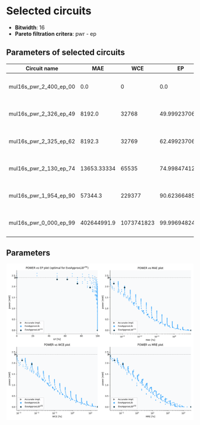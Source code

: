 
Selected circuits
===================
 - **Bitwidth**: 16
 - **Pareto filtration critera**: pwr - ep


Parameters of selected circuits
----------------------------

| Circuit name | MAE | WCE | EP | MRE | Download |
| --- |  --- | --- | --- | --- | --- | 
| mul16s_pwr_2_400_ep_00 | 0.0 | 0 | 0.0 | 0.0 |  [Verilog generic](mul16s_pwr_2_400_ep_00_gen.v) [Verilog PDK45](mul16s_pwr_2_400_ep_00_pdk45.v)  [C](mul16s_pwr_2_400_ep_00.c) |
| mul16s_pwr_2_326_ep_49 | 8192.0 | 32768 | 49.9992370605 | 0.0178035715 |  [Verilog generic](mul16s_pwr_2_326_ep_49_gen.v) [Verilog PDK45](mul16s_pwr_2_326_ep_49_pdk45.v)  [C](mul16s_pwr_2_326_ep_49.c) |
| mul16s_pwr_2_325_ep_62 | 8192.3 | 32769 | 62.4992370605 | 0.0178068245 |  [Verilog generic](mul16s_pwr_2_325_ep_62_gen.v) [Verilog PDK45](mul16s_pwr_2_325_ep_62_pdk45.v)  [C](mul16s_pwr_2_325_ep_62.c) |
| mul16s_pwr_2_130_ep_74 | 13653.33334 | 65535 | 74.9984741211 | 0.0340812749 |  [Verilog generic](mul16s_pwr_2_130_ep_74_gen.v) [Verilog PDK45](mul16s_pwr_2_130_ep_74_pdk45.v)  [C](mul16s_pwr_2_130_ep_74.c) |
| mul16s_pwr_1_954_ep_90 | 57344.3 | 229377 | 90.623664856 | 0.1203987658 |  [Verilog generic](mul16s_pwr_1_954_ep_90_gen.v) [Verilog PDK45](mul16s_pwr_1_954_ep_90_pdk45.v)  [C](mul16s_pwr_1_954_ep_90.c) |
| mul16s_pwr_0_000_ep_99 | 402644991.9 | 1073741823 | 99.9969482422 | 3061.04794552 |  [Verilog generic](mul16s_pwr_0_000_ep_99_gen.v) [Verilog PDK45](mul16s_pwr_0_000_ep_99_pdk45.v)  [C](mul16s_pwr_0_000_ep_99.c) |
    
Parameters
--------------
![Parameters figure](fig.png)
             
